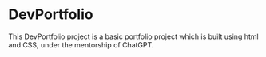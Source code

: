 # DevPortfolio
This DevPortfolio project is a basic portfolio project which is built using html and CSS, under the mentorship of ChatGPT.

